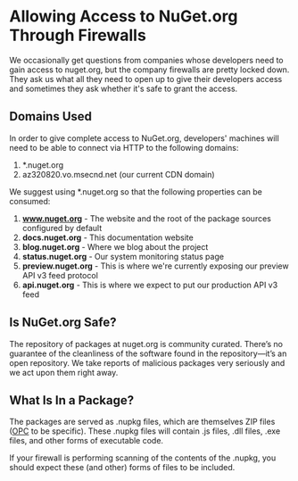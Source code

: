 # Allowing Access to NuGet.org Through Firewalls

We occasionally get questions from companies whose developers need to gain access to nuget.org, but the company firewalls are pretty locked down. They ask us what all they need to open up to give their developers access and sometimes they ask whether it's safe to grant the access.

## Domains Used

In order to give complete access to NuGet.org, developers' machines will need to be able to connect via HTTP to the following domains:

1. *.nuget.org
1. az320820.vo.msecnd.net (our current CDN domain)

We suggest using *.nuget.org so that the following properties can be consumed:

1. **www.nuget.org** - The website and the root of the package sources configured by default
1. **docs.nuget.org** - This documentation website
1. **blog.nuget.org** - Where we blog about the project
1. **status.nuget.org** - Our system monitoring status page
1. **preview.nuget.org** - This is where we're currently exposing our preview API v3 feed protocol
1. **api.nuget.org** - This is where we expect to put our production API v3 feed

## Is NuGet.org Safe?

The repository of packages at nuget.org is community curated. There’s no guarantee of the cleanliness of the software found in the repository—it’s an open repository. We take reports of malicious packages very seriously and we act upon them right away.

## What Is In a Package?

The packages are served as .nupkg files, which are themselves ZIP files ([OPC](http://en.wikipedia.org/wiki/Open_Packaging_Conventions#File_formats_using_the_OPC) to be specific). These .nupkg files will contain .js files, .dll files, .exe files, and other forms of executable code.

If your firewall is performing scanning of the contents of the .nupkg, you should expect these (and other) forms of files to be included.